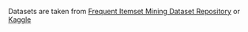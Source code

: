 Datasets are taken from [Frequent Itemset Mining Dataset Repository](http://fimi.uantwerpen.be/data)
or 
[Kaggle](https://www.kaggle.com/datasets)
